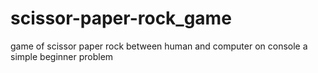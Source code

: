 # scissor-paper-rock_game
game of scissor paper rock between human and computer on console a simple beginner problem
